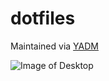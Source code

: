 # dotfiles
Maintained via [YADM](https://thelocehiliosan.github.io/yadm/)

![Image of Desktop](https://i.imgur.com/ANbXLhM.png)

